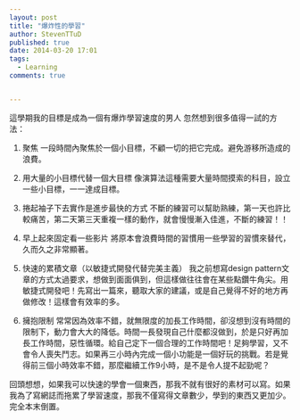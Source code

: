 ```yaml
---
layout: post
title: "爆炸性的學習"
author: StevenTTuD
published: true
date: 2014-03-20 17:01
tags:
  - Learning
comments: true


---
```

這學期我的目標是成為一個有爆炸學習速度的男人
忽然想到很多值得一試的方法：

1. 聚焦
一段時間內聚焦於一個小目標，不顧一切的把它完成。避免游移所造成的浪費。

2. 用大量的小目標代替一個大目標
像演算法這種需要大量時間摸索的科目，設立一些小目標，一一達成目標。

3. 捲起袖子下去實作是進步最快的方式
不斷的練習可以幫助熟練，第一天也許比較痛苦，第二天第三天重複一樣的動作，就會慢慢漸入佳進，不斷的練習！！

4. 早上起來固定看一些影片
將原本會浪費時間的習慣用一些學習的習慣來替代，久而久之非常顯著。

5. 快速的累積文章（以敏捷式開發代替完美主義）
我之前想寫design pattern文章的方式太過要求，想做到面面俱到，但這樣做往往會在某些點鑽牛角尖。用敏捷式開發吧！先寫出一篇來，聽取大家的建議，或是自己覺得不好的地方再做修改！這樣會有效率的多。

6. 擁抱限制
常常因為效率不錯，就無限度的加長工作時間，卻沒想到沒有時間的限制下，動力會大大的降低。時間一長發現自己什麼都沒做到，於是只好再加長工作時間，惡性循環。給自己定下一個合理的工作時間吧！足夠學習，又不會令人喪失鬥志。如果再三小時內完成一個小功能是一個好玩的挑戰。若是覺得前三個小時效率不錯，那麼繼續工作9小時，是不是令人提不起勁呢？

回頭想想，如果我可以快速的學會一個東西，那我不就有很好的素材可以寫。如果我為了寫網誌而拖累了學習速度，那我不僅寫得文章數少，學到的東西又更加少。完全本末倒置。
